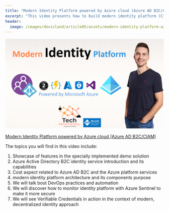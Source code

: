 ```yaml
---
title: "Modern Identity Platform powered by Azure cloud (Azure AD B2C/CIAM)"
excerpt: "This video presents how to build modern identity platform (CIAM) using Azure cloud services together with Azure AD B2C identity service"
header:
  image: /images/devisland/article85/assets/modern-identity-platform-azure.png
---
```


<p align="center">
<img src="/images/devisland/article85/assets/modern-identity-platform-azure.png?raw=true" alt="Modern Identity Platform powered by Azure cloud (Azure AD B2C/CIAM)"/>
</p>

[Modern Identity Platform powered by Azure cloud (Azure AD B2C/CIAM)](https://youtu.be/xqPZMAjoEeg)

The topics you will find in this video include:

1. Showcase of features in the specially implemented demo solution
2. Azure Active Directory B2C identity service introduction and its capabilities
3. Cost aspect related to Azure AD B2C and the Azure platform services
4. modern identity platform architecture and its components purpose
5. We will talk bout DevOps practices and automation
6. We will discover how to monitor identity platform with Azure Sentinel to make it more secure
7. We will see Verifiable Credentials in action in the context of modern, decentralized identity approach